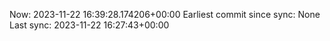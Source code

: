 Now: 2023-11-22 16:39:28.174206+00:00 Earliest commit since sync: None Last sync: 2023-11-22 16:27:43+00:00
